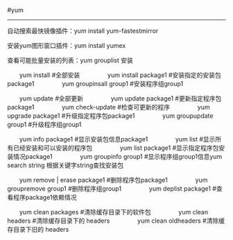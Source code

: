 #yum

---

自动搜索最快镜像插件：yum install yum-fastestmirror

安装yum图形窗口插件：yum install yumex

查看可能批量安装的列表：yum grouplist
安装

　　yum install              #全部安装
　　
　　yum install package1     #安装指定的安装包package1
　　
　　yum groupinsall group1   #安装程序组group1

　　yum update               #全部更新
　　
　　yum update package1      #更新指定程序包package1
　　
　　yum check-update         #检查可更新的程序
　　
　　yum upgrade package1     #升级指定程序包package1
　　
　　yum groupupdate group1   #升级程序组group1

　　yum info package1      #显示安装包信息package1
　　
　　yum list               #显示所有已经安装和可以安装的程序包
　　
　　yum list package1      #显示指定程序包安装情况package1
　　
　　yum groupinfo group1   #显示程序组group1信息yum search string 根据关键字string查找安装包

　　yum remove &#124; erase package1   #删除程序包package1
　　
　　yum groupremove group1             #删除程序组group1
　　
　　yum deplist package1               #查看程序package1依赖情况

　　yum clean packages       #清除缓存目录下的软件包
　　
　　yum clean headers        #清除缓存目录下的 headers
　　
　　yum clean oldheaders     #清除缓存目录下旧的 headers
